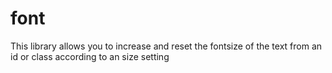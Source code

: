 # font
This library allows you to increase and reset the fontsize of the text from an id or class according to an size setting
